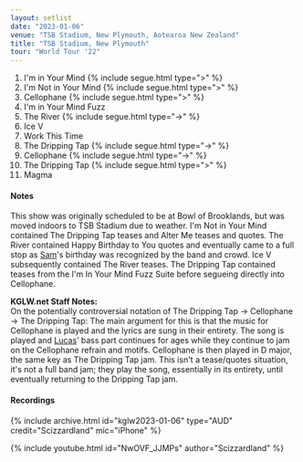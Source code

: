 ```yaml
---
layout: setlist
date: "2023-01-06"
venue: "TSB Stadium, New Plymouth, Aotearoa New Zealand"
title: "TSB Stadium, New Plymouth"
tour: "World Tour '22"
---
```



1. I'm in Your Mind
   {% include segue.html type=">" %}
2. I'm Not in Your Mind
   {% include segue.html type=">" %}
3. Cellophane
   {% include segue.html type=">" %}
4. I'm in Your Mind Fuzz
5. The River
   {% include segue.html type="->" %}
6. Ice V
7. Work This Time
8. The Dripping Tap
   {% include segue.html type="->" %}
9. Cellophane
   {% include segue.html type="->" %}
10. The Dripping Tap
   {% include segue.html type=">" %}
11. Magma

<!--snippet-->


#### Notes

This show was originally scheduled to be at Bowl of Brooklands, but was moved indoors to TSB Stadium due to weather. I'm Not in Your Mind contained The Dripping Tap teases and Alter Me teases and quotes. The River contained Happy Birthday to You quotes and eventually came to a full stop as [Sam][bio]'s birthday was recognized by the band and crowd. Ice V subsequently contained The River teases. The Dripping Tap contained teases from the I'm In Your Mind Fuzz Suite before segueing directly into Cellophane.

**KGLW.net Staff Notes:**  
On the potentially controversial notation of The Dripping Tap -> Cellophane -> The Dripping Tap: The main argument for this is that the music for Cellophane is played and the lyrics are sung in their entirety. The song is played and [Lucas][bio]’ bass part continues for ages while they continue to jam on the Cellophane refrain and motifs. Cellophane is then played in D major, the same key as The Dripping Tap jam. This isn't a tease/quotes situation, it's not a full band jam; they play the song, essentially in its entirety, until eventually returning to the Dripping Tap jam. 


#### Recordings

{% include archive.html id="kglw2023-01-06" type="AUD" credit="Scizzardland" mic="iPhone" %}

{% include youtube.html id="NwOVF_JJMPs" author="Scizzardland" %}


[bio]: /band-bio
